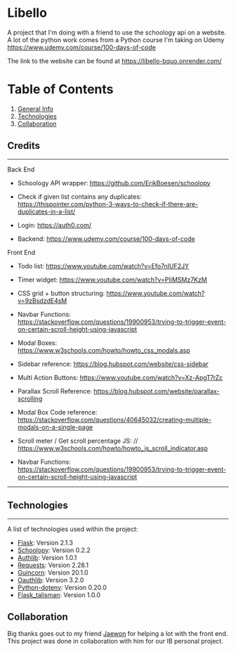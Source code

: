 

# Libello
A project that I'm doing with a friend to use the schoology api on a website. A lot of the python work comes from a Python course I'm taking on Udemy  https://www.udemy.com/course/100-days-of-code

The link to the website can be found at https://libello-bquo.onrender.com/


# Table of Contents
1. [General Info](#libello)
2. [Technologies](#technologies)
4. [Collaboration](#collaboration)



## Credits 
***

Back End

* Schoology API wrapper: https://github.com/ErikBoesen/schoolopy

* Check if given list contains any duplicates: https://thispointer.com/python-3-ways-to-check-if-there-are-duplicates-in-a-list/

* Login: https://auth0.com/

* Backend: https://www.udemy.com/course/100-days-of-code


Front End

* Todo list: https://www.youtube.com/watch?v=Efo7nIUF2JY

* Timer widget: https://www.youtube.com/watch?v=PIiMSMz7KzM 

* CSS grid + button structuring: https://www.youtube.com/watch?v=9zBsdzdE4sM 

* Navbar Functions: https://stackoverflow.com/questions/19900953/trying-to-trigger-event-on-certain-scroll-height-using-javascript

* Modal Boxes: https://www.w3schools.com/howto/howto_css_modals.asp

* Sidebar reference: https://blog.hubspot.com/website/css-sidebar

* Multi Action Buttons: https://www.youtube.com/watch?v=Xz-ApgT7rZc

* Parallax Scroll Reference: https://blog.hubspot.com/website/parallax-scrolling

* Modal Box Code reference: https://stackoverflow.com/questions/40645032/creating-multiple-modals-on-a-single-page

* Scroll meter / Get scroll percentage JS: // https://www.w3schools.com/howto/howto_js_scroll_indicator.asp

* Navbar Functions: https://stackoverflow.com/questions/19900953/trying-to-trigger-event-on-certain-scroll-height-using-javascript


***




## Technologies
***
A list of technologies used within the project:
* [Flask](https://flask.palletsprojects.com/en/2.2.x/): Version 2.1.3
* [Schoolopy](https://github.com/ErikBoesen/schoolopy): Version 0.2.2
* [Authlib](https://docs.authlib.org/en/latest/): Version 1.0.1
* [Requests](https://pypi.org/project/requests/): Version 2.28.1
* [Guincorn](https://gunicorn.org/): Version 20.1.0
* [Oauthlib](https://github.com/oauthlib/oauthlib): Version 3.2.0
* [Python-dotenv](https://pypi.org/project/python-dotenv/): Version 0.20.0
* [Flask_talisman](https://pypi.org/project/flask-talisman/): Version 1.0.0

## Collaboration

Big thanks goes out to my friend [Jaewon](https://github.com/keifnao) for helping a lot with the front end. This project was done in collaboration with him for our IB personal project.
